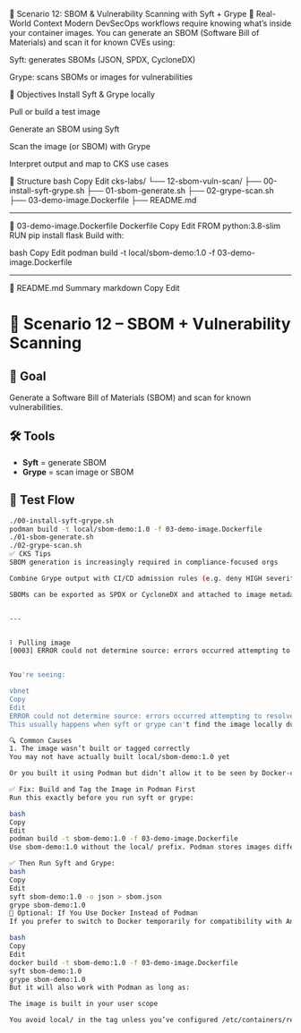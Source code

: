 🧰 Scenario 12: SBOM & Vulnerability Scanning with Syft + Grype
📘 Real-World Context
Modern DevSecOps workflows require knowing what’s inside your container images. You can generate an SBOM (Software Bill of Materials) and scan it for known CVEs using:

Syft: generates SBOMs (JSON, SPDX, CycloneDX)

Grype: scans SBOMs or images for vulnerabilities

🎯 Objectives
Install Syft & Grype locally

Pull or build a test image

Generate an SBOM using Syft

Scan the image (or SBOM) with Grype

Interpret output and map to CKS use cases

📁 Structure
bash
Copy
Edit
cks-labs/
└── 12-sbom-vuln-scan/
    ├── 00-install-syft-grype.sh
    ├── 01-sbom-generate.sh
    ├── 02-grype-scan.sh
    ├── 03-demo-image.Dockerfile
    ├── README.md



---

🐳 03-demo-image.Dockerfile
Dockerfile
Copy
Edit
FROM python:3.8-slim
RUN pip install flask
Build with:

bash
Copy
Edit
podman build -t local/sbom-demo:1.0 -f 03-demo-image.Dockerfile

---

📘 README.md Summary
markdown
Copy
Edit
# 🧰 Scenario 12 – SBOM + Vulnerability Scanning

## 🎯 Goal
Generate a Software Bill of Materials (SBOM) and scan for known vulnerabilities.

## 🛠 Tools
- **Syft** = generate SBOM
- **Grype** = scan image or SBOM

## 🧪 Test Flow
```bash
./00-install-syft-grype.sh
podman build -t local/sbom-demo:1.0 -f 03-demo-image.Dockerfile
./01-sbom-generate.sh
./02-grype-scan.sh
✅ CKS Tips
SBOM generation is increasingly required in compliance-focused orgs

Combine Grype output with CI/CD admission rules (e.g. deny HIGH severity)

SBOMs can be exported as SPDX or CycloneDX and attached to image metadata


---


⠇ Pulling image                   
[0003] ERROR could not determine source: errors occurred attempting to resolve 'local/sbom-demo:1.0':


You're seeing:

vbnet
Copy
Edit
ERROR could not determine source: errors occurred attempting to resolve 'local/sbom-demo:1.0'
This usually happens when syft or grype can't find the image locally due to:

🔍 Common Causes
1. The image wasn’t built or tagged correctly
You may not have actually built local/sbom-demo:1.0 yet

Or you built it using Podman but didn’t allow it to be seen by Docker-compatible tooling

✅ Fix: Build and Tag the Image in Podman First
Run this exactly before you run syft or grype:

bash
Copy
Edit
podman build -t sbom-demo:1.0 -f 03-demo-image.Dockerfile
Use sbom-demo:1.0 without the local/ prefix. Podman stores images differently than Docker, and tools like syft/grype don’t resolve the local/ namespace unless explicitly configured.

✅ Then Run Syft and Grype:
bash
Copy
Edit
syft sbom-demo:1.0 -o json > sbom.json
grype sbom-demo:1.0
🧠 Optional: If You Use Docker Instead of Podman
If you prefer to switch to Docker temporarily for compatibility with Anchore tools:

bash
Copy
Edit
docker build -t sbom-demo:1.0 -f 03-demo-image.Dockerfile
syft sbom-demo:1.0
grype sbom-demo:1.0
But it will also work with Podman as long as:

The image is built in your user scope

You avoid local/ in the tag unless you’ve configured /etc/containers/registries.conf accordingly